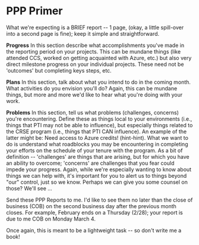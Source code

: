 # PPP Primer

What we're expecting is a BRIEF report -- 1 page, (okay, a little spill-over
into a second page is fine); keep it simple and straightforward.

__Progress__
In this section describe what accomplishments you've made in the
reporting period on your projects.  This can be mundane things (like attended
CCS, worked on getting acquainted with Azure, etc.) but also very direct
milestone progress on your individual projects.  These need not be 'outcomes'
but completing keys steps, etc.


__Plans__
In this section, talk about what you intend to do in the coming
month.  What activities do you envision you'll do?  Again, this can be mundane
things, but more and more we'd like to hear what you're doing with your work.

__Problems__
In this section, tell us what problems (challenges, concerns)
you're encountering.  Define these as things local to your environments (i.e.,
things that PTI may not be able to influence), but especially things related to
the CRSE program (i.e., things that PTI CAN influence).  An example  of the
latter might be:  Need access to Azure credits!  (hint-hint).  What we want to
do is understand what roadblocks you may be encountering in completing your
efforts on the schedule of your tenure with the program.  As a bit of
definition -- 'challenges' are things that are arising, but for which you have
an ability to overcome; 'concerns' are challenges that you fear could impede
your progress.  Again, while we're especially wanting to know about things we
can help with, it's important for you to alert us to things beyond "our"
control, just so we know.  Perhaps we can give you some counsel on those?
We'll see ...

Send these PPP Reports to me.  I'd like to see them no later than the close of
business (COB) on the second business day after the previous month closes.  For
example, February ends on a Thursday (2/28); your report is due to me COB on
Monday March 4.

Once again, this is meant to be a lightweight task -- so don't write me a book!
